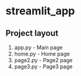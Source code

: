 # streamlit_app

## Project layout

1. app.py - Main page
2. home.py - Home page
3. page2.py - Page2 page
4. page3.py - Page3 page
